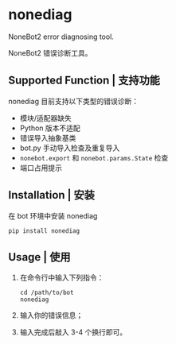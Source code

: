 # nonediag

NoneBot2 error diagnosing tool.

NoneBot2 错误诊断工具。

## Supported Function | 支持功能

nonediag 目前支持以下类型的错误诊断：

- 模块/适配器缺失
- Python 版本不适配
- 错误导入抽象基类
- bot.py 手动导入检查及重复导入
- `nonebot.export` 和 `nonebot.params.State` 检查
- 端口占用提示

## Installation | 安装

在 bot 环境中安装 nonediag

```console
pip install nonediag
```

## Usage | 使用

1. 在命令行中输入下列指令：

    ```console
    cd /path/to/bot
    nonediag
    ```

2. 输入你的错误信息；
3. 输入完成后敲入 3-4 个换行即可。
